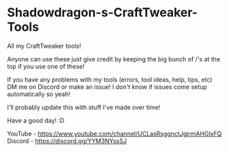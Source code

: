 # Shadowdragon-s-CraftTweaker-Tools
All my CraftTweaker tools!

Anyone can use these just give credit by keeping the big bunch of /'s at the top if you use one of these!

If you have any problems with my tools (errors, tool ideas, help, tips, etc) DM me on Discord or make an issue! I don't know if issues come setup automatically so yeah!

I'll probably update this with stuff I've made over time!

Have a good day! :D

YouTube - https://www.youtube.com/channel/UCLasRsggnctJgjrmAHGlxFQ
Discord - https://discord.gg/YYM3NYssSJ
